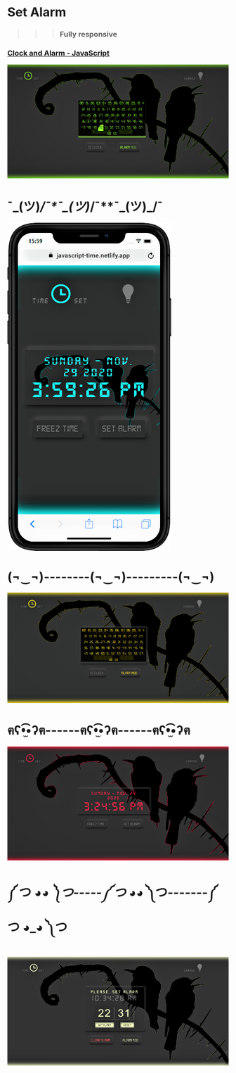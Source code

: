 # Set Alarm

> > > ### Fully **responsive**

### [Clock and Alarm - JavaScript](https://javascript-time.netlify.app/)
[![](media/screenshot.png)](https://javascript-time.netlify.app/)


# ¯\_(ツ)_/¯**\***¯\_(ツ)_/¯**\*\***¯\_(ツ)\_/¯
[![](media/screenshot0.png)](https://javascript-time.netlify.app/)

# (¬‿¬)--------(¬‿¬)---------(¬‿¬)
[![](media/screenshot1.png)](https://javascript-time.netlify.app/)

# ฅʕ•̫͡•ʔฅ------ฅʕ•̫͡•ʔฅ------ฅʕ•̫͡•ʔฅ
[![](media/screenshot2.png)](https://javascript-time.netlify.app/)

# ༼ つ ◕*◕ ༽つ-----༼ つ ◕*◕ ༽つ-------༼ つ ◕_◕ ༽つ
[![](media/screenshot3.png)](https://javascript-time.netlify.app/)
